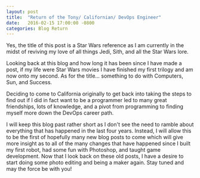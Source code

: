 ```yaml
---
layout: post
title:  "Return of the Tony/ Californian/ DevOps Engineer"
date:   2016-02-15 17:00:00 -0800
categories: Blog Return
---
```


Yes, the title of this post is a Star Wars reference as I am currently
in the midst of reviving my love of all things Jedi, Sith, and all the
Star Wars lore.

Looking back at this blog and how long it has been since I have made a post,
if my life were Star Wars movies I have finished my first trilogy and am
now onto my second. As for the title... something to do with
Computers, Sun, and Success.

Deciding to come to California originally to get back into taking
the steps to find out if I did in fact want to be a programmer
led to many great friendships, lots of knowledge, and a pivot from
programming to finding myself more down the DevOps career path.

I will keep this blog past rather short as I don't see the need
to ramble about everything that has happened in the last four years.
Instead, I will allow this to be the first of hopefully many new
blog posts to come which will give more insight as to all of
the many changes that have happened since I built my first robot,
had some fun with Photoshop, and taught game development. Now that
I look back on these old posts, I have a desire to start doing some photo
editing and being a maker again. Stay tuned and may the force be with you!